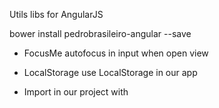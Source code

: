 Utils libs for AngularJS

bower install pedrobrasileiro-angular --save

- FocusMe
autofocus in input when open view

- LocalStorage
use LocalStorage in our app

- Import in our project with
